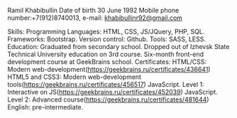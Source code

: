 
Ramil Khabibullin
Date of birth 30 June 1992
Mobile phone number:+7(912)8740013, e-mail: khabibullinr92@gmail.com

Skills:
Programming Languages: HTML, CSS, JS/JQuery, PHP, SQL.
Frameworks: Bootstrap.
Version control: Github.
Tools: SASS, LESS.
Education: Graduated from secondary school. Dropped out of Izhevsk State Technical University education on 3rd course. Six-month front-end development course at GeekBrains school.
Сertificates:
                 HTML/CSS: Modern web-development(https://geekbrains.ru/certificates/436641)
                 HTML5 and CSS3: Modern web-development tools(https://geekbrains.ru/certificates/456517)
                 JavaScript. Level 1: Interactive on JS(https://geekbrains.ru/certificates/452039)
                 JavaScript. Level 2: Advanced course(https://geekbrains.ru/certificates/481644)
English: pre-intermediate.

       
   
